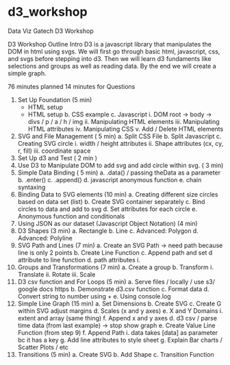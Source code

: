 # d3_workshop
Data Viz Gatech D3 Workshop

D3 Workshop Outline
Intro
	D3 is a javascript library that manipulates the DOM in html using svgs.
	We will first go through basic html, javascript, css, and svgs before stepping into d3.
	Then we will learn d3 fundaments like selections and groups as well as reading data.
	By the end we will create a simple graph.

76 minutes planned 14 minutes for Questions

1. Set Up Foundation (5 min)
    - HTML setup
    * HTML setup
	b. CSS example
	c. Javascript
		i. DOM
			root -> body -> divs / p / a / h / img
		ii. Manipulating HTML elements
		iii. Manipulating HTML attributes
		iv. Manipulating CSS
		v. Add / Delete HTML elements
2. SVG and File Management ( 5 min)
	a. Split CSS File
	b. Split Javascript
	c. Creating SVG circle
		i. width / height attributes
		ii. Shape attributes (cx, cy, r, fill)
		iii. coordinate space
3. Set Up d3 and Test ( 2 min )
4. Use D3 to Manipulate DOM to add svg and add circle within svg. ( 3 min)
5. Simple Data Binding ( 5 min)
	a. .data() / passing theData as a parameter
	b. .enter()
	c. .append()
	d. javascript anonymous function
	e. chain syntaxing
6. Binding Data to SVG elements (10 min)
	a. Creating different size circles based on data set (list)
	b. Create SVG container separately
	c. Bind circles to data and add to svg
	d. Set attributes for each circle
	e. Anonymous function and conditionals
7. Using JSON as our dataset (Javascript Object Notation) (4 min)
8. D3 Shapes (3 min)
	a. Rectangle
	b. Line
	c. Advanced: Polygon
	d. Advanced: Polyline
9. SVG Path and Lines (7 min)
	a. Create an SVG Path -> need path because line is only 2 points
	b. Create Line Function
	c. Append path and set d attribute to line function
	d. path attributes
		i.
10. Groups and Transformations (7 min)
	a. Create a group
	b. Transform
		i. Translate
		ii. Rotate
		iii. Scale
11. D3 csv function and For Loops (5 min)
	a. Serve files / locally / use s3/ google docs https
	b. Demonstrate d3.csv function
	c. Format data
	d. Convert string to number using +
	e. Using console.log
12. Simple Line Graph (15 min)
	a. Set Dimensions
	b. Create SVG
	c. Create G within SVG adjust margins
	d. Scales (x and y axes)
	e. X and Y Domains
		i. extent and array (same thing)
	f. Append x and y axes
	d. d3 csv / parse time data (from last example) -> stop show graph
	e. Create Value Line Function (from step 9)
	f. Append Path
		i. data takes [data] as parameter bc it has a key
	g. Add line attributes to style sheet
	g. Explain Bar charts / Scatter Plots / etc
13. Transitions (5 min)
	a. Create SVG
	b. Add Shape
	c. Transition Function
